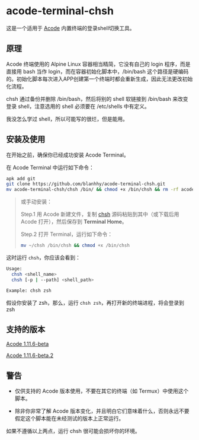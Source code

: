 # acode-terminal-chsh

这是一个适用于 [Acode](https://github.com/Acode-Foundation/Acode) 内置终端的登录shell切换工具。

## 原理
Acode 终端使用的 Alpine Linux 容器相当精简，它没有自己的 login 程序，而是直接用 bash 当作 login，而在容器初始化脚本中，/bin/bash 这个路径是硬编码的。初始化脚本每次进入APP创建第一个终端时都会重新生成，因此无法更改初始化流程。

chsh 通过备份并删除 /bin/bash，然后将别的 shell 软链接到 /bin/bash 来改变登录 shell，注意选用的 shell 必须要在 /etc/shells 中有定义。

我没怎么学过 shell，所以可能写的很烂，但是能用。

## 安装及使用

在开始之前，确保你已经成功安装 Acode Terminal。

在 Acode Terminal 中运行如下命令：
```bash
apk add git
git clone https://github.com/blanhhy/acode-terminal-chsh.git
mv acode-terminal-chsh/chsh /bin/ && chmod +x /bin/chsh && rm -rf acode-terminal-chsh
```

>或手动安装：
>
>Step.1
>用 Acode 新建文件，复制 [chsh](https://github.com/blanhhy/acode-terminal-chsh/blob/main/chsh) 源码粘贴到其中（或下载后用 Acode 打开），然后保存到 **Terminal Home**。
>
>Step.2
>打开 Terminal，运行如下命令：
>```bash
>mv ~/chsh /bin/chsh && chmod +x /bin/chsh
>```

这时运行 `chsh`，你应该会看到：
```bash
Usage:
  chsh <shell_name>
  chsh [-p | --path] <shell_path>

Example: chsh zsh
```

假设你安装了 zsh，那么，运行 `chsh zsh`，再打开新的终端进程，将会登录到 zsh

## 支持的版本

[Acode 1.11.6-beta](https://github.com/Acode-Foundation/Acode/releases/tag/v1.11.6-beta)

[Acode 1.11.6-beta.2](https://github.com/Acode-Foundation/Acode/releases/tag/v1.11.6-beta.2)

## 警告

- 仅供支持的 Acode 版本使用，不要在其它的终端（如 Termux）中使用这个脚本。

- 除非你非常了解 Acode 版本变化，并且明白它们意味着什么，否则永远不要假定这个脚本能在未经测试的版本上正常运行。

如果不遵循以上两点，运行 chsh 很可能会损坏你的环境。
